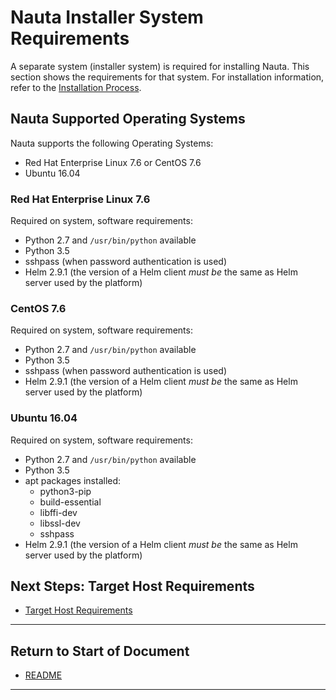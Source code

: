 # Nauta Installer System Requirements 

A separate system (installer system) is required for installing Nauta. This section shows the requirements for that system. For installation information, refer to the [Installation Process](../Installation_Process/IP.md).

## Nauta Supported Operating Systems

Nauta supports the following Operating Systems: 
  * Red Hat Enterprise Linux 7.6 or CentOS 7.6
  * Ubuntu 16.04
   
### Red Hat Enterprise Linux 7.6

Required on system, software requirements:
  * Python 2.7 and `/usr/bin/python` available
  * Python 3.5
  * sshpass (when password authentication is used)
  * Helm 2.9.1 (the version of a Helm client _must be_ the same as Helm server used by the platform)
   
### CentOS 7.6

Required on system, software requirements:
  * Python 2.7 and `/usr/bin/python` available
  * Python 3.5
  * sshpass (when password authentication is used)
  * Helm 2.9.1 (the version of a Helm client _must be_ the same as Helm server used by the platform)
  
### Ubuntu 16.04

Required on system, software requirements:
  * Python 2.7 and `/usr/bin/python` available
  * Python 3.5
  * apt packages installed:
    - python3-pip
    - build-essential
    - libffi-dev
    - libssl-dev
    - sshpass
  * Helm 2.9.1 (the version of a Helm client _must be_ the same as Helm server used by the platform)

## Next Steps: Target Host Requirements

* [Target Host Requirements](../Target_Host_Requirements/THR.md)


----------------------

## Return to Start of Document

* [README](../README.md)

----------------------




